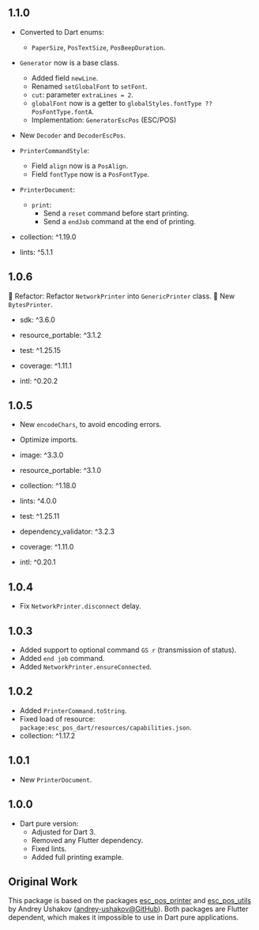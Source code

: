 ## 1.1.0

- Converted to Dart enums:
  - `PaperSize`, `PosTextSize`, `PosBeepDuration`.

- `Generator` now is a base class.
  - Added field `newLine`.
  - Renamed `setGlobalFont` to `setFont`.
  - `cut`: parameter `extraLines = 2`.
  - `globalFont` now is a getter to `globalStyles.fontType ?? PosFontType.fontA`.
  - Implementation: `GeneratorEscPos` (ESC/POS)

- New `Decoder` and `DecoderEscPos`.

- `PrinterCommandStyle`:
  - Field `align` now is a `PosAlign`.
  - Field `fontType` now is a `PosFontType`.

- `PrinterDocument`:
  - `print`:
    - Send a `reset` command before start printing.
    - Send a `endJob` command at the end of printing.

- collection: ^1.19.0
- lints: ^5.1.1

## 1.0.6

🚀 Refactor: Refactor `NetworkPrinter` into `GenericPrinter` class.
🚀 New `BytesPrinter`.

- sdk: ^3.6.0

- resource_portable: ^3.1.2

- test: ^1.25.15
- coverage: ^1.11.1
- intl: ^0.20.2

## 1.0.5

- New `encodeChars`, to avoid encoding errors.

- Optimize imports.

- image: ^3.3.0
- resource_portable: ^3.1.0
- collection: ^1.18.0

- lints: ^4.0.0
- test: ^1.25.11
- dependency_validator: ^3.2.3
- coverage: ^1.11.0
- intl: ^0.20.1

## 1.0.4

- Fix `NetworkPrinter.disconnect` delay.

## 1.0.3

- Added support to optional command `GS r` (transmission of status).
- Added `end job` command.
- Added `NetworkPrinter.ensureConnected`.

## 1.0.2

- Added `PrinterCommand.toString`.
- Fixed load of resource: `package:esc_pos_dart/resources/capabilities.json`.
- collection: ^1.17.2

## 1.0.1

- New `PrinterDocument`.

## 1.0.0

- Dart pure version:
  - Adjusted for Dart 3.
  - Removed any Flutter dependency.
  - Fixed lints.
  - Added full printing example.

## Original Work

This package is based on the packages [esc_pos_printer](https://github.com/andrey-ushakov/esc_pos_printer) and
[esc_pos_utils](https://github.com/andrey-ushakov/esc_pos_utils) by
Andrey Ushakov ([andrey-ushakov@GitHub](https://github.com/andrey-ushakov)).
Both packages are Flutter dependent, which makes it impossible to use in Dart pure applications.

[esc_pos_printer]: https://github.com/andrey-ushakov/esc_pos_printer
[esc_pos_utils]: https://github.com/andrey-ushakov/esc_pos_utils

